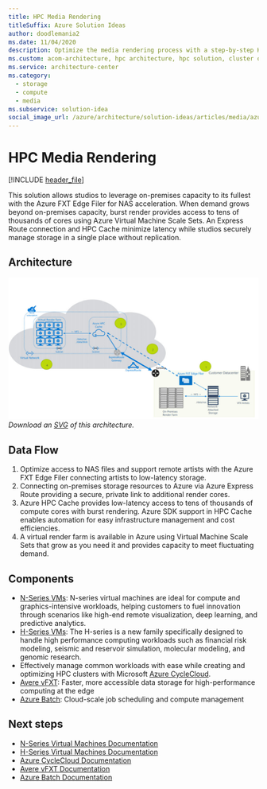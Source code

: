 ```yaml
---
title: HPC Media Rendering
titleSuffix: Azure Solution Ideas
author: doodlemania2
ms.date: 11/04/2020
description: Optimize the media rendering process with a step-by-step HPC solution architecture from Azure that combines Azure CycleCloud and Avere vFXT.
ms.custom: acom-architecture, hpc architecture, hpc solution, cluster orchestration, media render, interactive-diagram, 'https://azure.microsoft.com/solutions/architecture/azure-batch-rendering/'
ms.service: architecture-center
ms.category:
  - storage
  - compute
  - media
ms.subservice: solution-idea
social_image_url: /azure/architecture/solution-ideas/articles/media/azure-batch-rendering.png
---
```


# HPC Media Rendering

[!INCLUDE [header_file](../../../includes/sol-idea-header.md)]

This solution allows studios to leverage on-premises capacity to its fullest with the Azure FXT Edge Filer for NAS acceleration. When demand grows beyond on-premises capacity, burst render provides access to tens of thousands of cores using Azure Virtual Machine Scale Sets. An Express Route connection and HPC Cache minimize latency while studios securely manage storage in a single place without replication.

## Architecture

![Architecture Diagram](../media/azure-batch-rendering.png)
*Download an [SVG](../media/azure-batch-rendering.svg) of this architecture.*

## Data Flow

1. Optimize access to NAS files and support remote artists with the Azure FXT Edge Filer connecting artists to low-latency storage.
1. Connecting on-premises storage resources to Azure via Azure Express Route providing a secure, private link to additional render cores.
1. Azure HPC Cache provides low-latency access to tens of thousands of compute cores with burst rendering.  Azure SDK support in HPC Cache enables automation for easy infrastructure management and cost efficiencies.
1. A virtual render farm is available in Azure using Virtual Machine Scale Sets that grow as you need it and provides capacity to meet fluctuating demand.

## Components

* [N-Series VMs](https://azure.microsoft.com/pricing/details/virtual-machines/linux): N-series virtual machines are ideal for compute and graphics-intensive workloads, helping customers to fuel innovation through scenarios like high-end remote visualization, deep learning, and predictive analytics.
* [H-Series VMs](https://azure.microsoft.com/pricing/details/virtual-machines/linux): The H-series is a new family specifically designed to handle high performance computing workloads such as financial risk modeling, seismic and reservoir simulation, molecular modeling, and genomic research.
* Effectively manage common workloads with ease while creating and optimizing HPC clusters with Microsoft [Azure CycleCloud](https://azure.microsoft.com/features/azure-cyclecloud).
* [Avere vFXT](https://azure.microsoft.com/services/storage/avere-vfxt): Faster, more accessible data storage for high-performance computing at the edge
* [Azure Batch](https://azure.microsoft.com/services/batch): Cloud-scale job scheduling and compute management

## Next steps

* [N-Series Virtual Machines Documentation](/azure/virtual-machines/linux/sizes-gpu)
* [H-Series Virtual Machines Documentation](/azure/virtual-machines/linux/sizes-hpc)
* [Azure CycleCloud Documentation](/azure/cyclecloud)
* [Avere vFXT Documentation](/azure/avere-vfxt)
* [Azure Batch Documentation](/azure/batch)